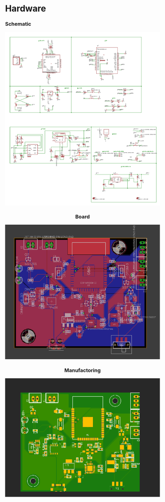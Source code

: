 # Hardware

### Schematic
<div align="center"><img alt="Schematic" width="580" src="Hardware/SCH.PNG" />

### Board
<div align="center"><img alt="Board" width="580" src="Hardware/BRD.PNG" />

### Manufactoring
<div align="center"><img alt="Manufactoring" width="580" src="Hardware/Manufactore.PNG" />